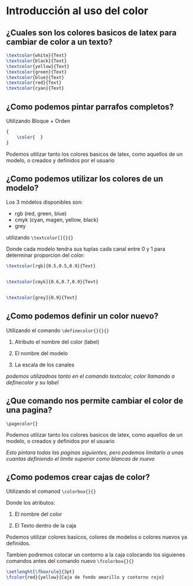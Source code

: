 # Introducción al uso del color

## ¿Cuales son los colores basicos de latex para cambiar de color a un texto?

```latex
\textcolor{white}{Text}
\textcolor{black}{Text}
\textcolor{yellow}{Text}
\textcolor{green}{Text}
\textcolor{blue}{Text}
\textcolor{red}{Text}
\textcolor{cyan}{Text}
```

## ¿Como podemos pintar parrafos completos?

Utilizando Bloque + Orden

```latex
{
    \color{  }
}
```

Podemos utilizar tanto los colores basicos de latex, como aquellos de un modelo, o creados y definidos por el usuario

## ¿Como podemos utilizar los colores de un modelo?

Los 3 módelos disponibles son: 

- rgb (red, green, blue)
- cmyk (cyan, magen, yellow, black)
- grey 

utilizando `\textcolor[]{}{}`

Donde cada modelo tendra sus tuplas cada canal entre 0 y 1 para determinar proporcion del color:

```latex
\textcolor[rgb]{0.5,0.5,0.9}{Text}


\textcolor[cmyk]{0.6,0.7,0.9}{Text}


\textcolor[grey]{0.9}{Text}
```


## ¿Como podemos definir un color nuevo?

Utilizando el comando `\definecolor{}{}{}`

1. Atributo el nombre del color (label)

2. El nombre del modelo

3. La escala de los canales

_podemos utilizadnos tanto en el comando textcolor, color llamando a definecolor y su label_

## ¿Que comando nos permite cambiar el color de una pagina?

`\pagecolor{}`

Podemos utilizar tanto los colores basicos de latex, como aquellos de un modelo, o creados y definidos por el usuario

_Esto pintara todas las paginas siguientes, pero podemos limitarlo a unas cuantas definiendo el limite superior como blancas de nuevo_


## ¿Como podemos crear cajas de color?

Utilizando el comanod `\colorbox{}{}`

Donde los atributos:

1. El nombre del color

2. El Texto dentro de la caja

Podemos utilizar colores basicos, colores de modelos o colores nuevos ya definidos.

Tambien podremos colocar un contorno a la caja colocando los siguienes comandos antes del comando nuevo `\fcolorbox{}{}`

```latex
\setlenght{\fboxrule}{3pt}
\fcolor{red}{yellow}{Caja de fondo amarillo y contorno rojo}
```



